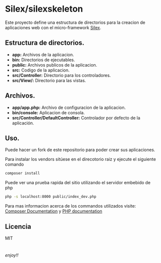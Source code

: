 # Silex/silexskeleton
Este proyecto define una estructura de directorios para la creacion de aplicaciones web con el micro-framework [Silex](http://silex.sensiolabs.org/).
## Estructura de directorios.
* **app:** Archivos de la aplicacion.
* **bin:** Directorios de ejecutables.
* **public:** Archivos publicos de la aplicacion.
* **src:** Codigo de la aplicacion.
* **src/Controller:** Directorio para los controladores.
* **src/View/:** Directorio para las vistas.

## Archivos.
* **app/app.php:** Archivo de configuracion de la aplicacion.
* **bin/console:** Aplicacion de consola.
* **src/Controller/DefaultController:** Controlador por defecto de la aplicación.

## Uso.
Puede hacer un fork de este repositorio para poder crear sus aplicaciones.

Para instalar los vendors sitúese en el direcotorio raiz y ejecute el siguiente comando
```sh
composer install
```
Puede ver una prueba rapida del sitio utilizando el servidor embebido de php
```sh
php -s localhost:8000 public/index_dev.php
```
Para mas informacion acerca de los commandos utilizados visite: [Composer Documentation](https://getcomposer.org/doc/01-basic-usage.md) y [PHP documentation](http://php.net/manual/es/features.commandline.webserver.php)
## Licencia
MIT
#
_enjoy!!_
